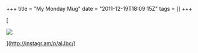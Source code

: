 +++
title = "My Monday Mug"
date = "2011-12-19T18:09:15Z"
tags = []
+++

[

![](/post/my-monday-mug/media_httpdistilleryi_GlpCr.jpg)

](http://instagr.am/p/aIJbc/)

